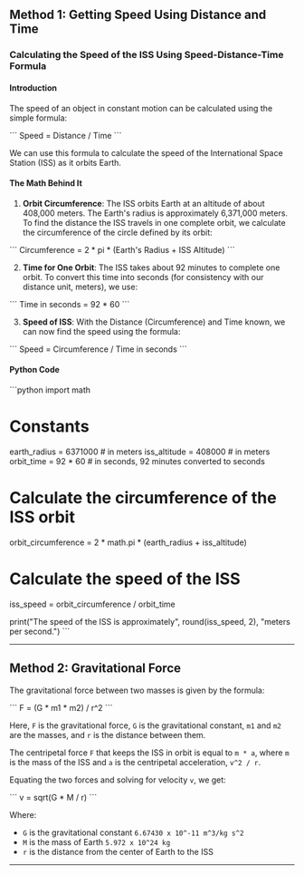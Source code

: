 ## Method 1: Getting Speed Using Distance and Time

### Calculating the Speed of the ISS Using Speed-Distance-Time Formula

#### Introduction

The speed of an object in constant motion can be calculated using the simple formula:

\`\`\`
Speed = Distance / Time
\`\`\`

We can use this formula to calculate the speed of the International Space Station (ISS) as it orbits Earth.

#### The Math Behind It

1. **Orbit Circumference**: The ISS orbits Earth at an altitude of about 408,000 meters. The Earth's radius is approximately 6,371,000 meters. To find the distance the ISS travels in one complete orbit, we calculate the circumference of the circle defined by its orbit:

\`\`\`
Circumference = 2 * pi * (Earth's Radius + ISS Altitude)
\`\`\`

2. **Time for One Orbit**: The ISS takes about 92 minutes to complete one orbit. To convert this time into seconds (for consistency with our distance unit, meters), we use:

\`\`\`
Time in seconds = 92 * 60
\`\`\`

3. **Speed of ISS**: With the Distance (Circumference) and Time known, we can now find the speed using the formula:

\`\`\`
Speed = Circumference / Time in seconds
\`\`\`

#### Python Code

\`\`\`python
import math

# Constants
earth_radius = 6371000  # in meters
iss_altitude = 408000  # in meters
orbit_time = 92 * 60  # in seconds, 92 minutes converted to seconds

# Calculate the circumference of the ISS orbit
orbit_circumference = 2 * math.pi * (earth_radius + iss_altitude)

# Calculate the speed of the ISS
iss_speed = orbit_circumference / orbit_time

print("The speed of the ISS is approximately", round(iss_speed, 2), "meters per second.")
\`\`\`

---

## Method 2: Gravitational Force

The gravitational force between two masses is given by the formula:

\`\`\`
F = (G * m1 * m2) / r^2
\`\`\`

Here, `F` is the gravitational force, `G` is the gravitational constant, `m1` and `m2` are the masses, and `r` is the distance between them.

The centripetal force `F` that keeps the ISS in orbit is equal to `m * a`, where `m` is the mass of the ISS and `a` is the centripetal acceleration, `v^2 / r`.

Equating the two forces and solving for velocity `v`, we get:

\`\`\`
v = sqrt(G * M / r)
\`\`\`

Where:
- `G` is the gravitational constant `6.67430 x 10^-11 m^3/kg s^2`
- `M` is the mass of Earth `5.972 x 10^24 kg`
- `r` is the distance from the center of Earth to the ISS

---
